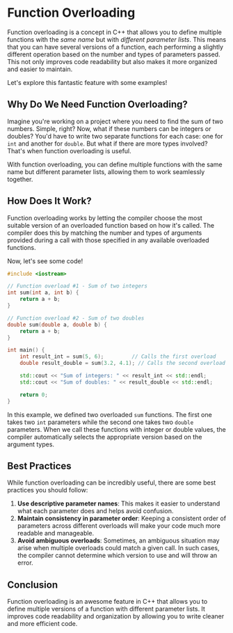 # Function Overloading

Function overloading is a concept in C++ that allows you to define multiple functions with the _same name_ but with _different parameter lists_. This means that you can have several versions of a function, each performing a slightly different operation based on the number and types of parameters passed. This not only improves code readability but also makes it more organized and easier to maintain.

Let's explore this fantastic feature with some examples!

## Why Do We Need Function Overloading?

Imagine you're working on a project where you need to find the sum of two numbers. Simple, right? Now, what if these numbers can be integers or doubles? You'd have to write two separate functions for each case: one for `int` and another for `double`. But what if there are more types involved? That's when function overloading is useful.

With function overloading, you can define multiple functions with the same name but different parameter lists, allowing them to work seamlessly together.

## How Does It Work?

Function overloading works by letting the compiler choose the most suitable version of an overloaded function based on how it's called. The compiler does this by matching the number and types of arguments provided during a call with those specified in any available overloaded functions.

Now, let's see some code!

```cpp
#include <iostream>

// Function overload #1 - Sum of two integers
int sum(int a, int b) {
    return a + b;
}

// Function overload #2 - Sum of two doubles
double sum(double a, double b) {
    return a + b;
}

int main() {
    int result_int = sum(5, 6);         // Calls the first overload
    double result_double = sum(3.2, 4.1); // Calls the second overload

    std::cout << "Sum of integers: " << result_int << std::endl;
    std::cout << "Sum of doubles: " << result_double << std::endl;

    return 0;
}
```

In this example, we defined two overloaded `sum` functions. The first one takes two `int` parameters while the second one takes two `double` parameters. When we call these functions with integer or double values, the compiler automatically selects the appropriate version based on the argument types.

## Best Practices

While function overloading can be incredibly useful, there are some best practices you should follow:

1. **Use descriptive parameter names**: This makes it easier to understand what each parameter does and helps avoid confusion.
2. **Maintain consistency in parameter order**: Keeping a consistent order of parameters across different overloads will make your code much more readable and manageable.
3. **Avoid ambiguous overloads**: Sometimes, an ambiguous situation may arise when multiple overloads could match a given call. In such cases, the compiler cannot determine which version to use and will throw an error.

## Conclusion

Function overloading is an awesome feature in C++ that allows you to define multiple versions of a function with different parameter lists. It improves code readability and organization by allowing you to write cleaner and more efficient code.